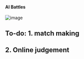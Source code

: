 #### AI Battles 
![image](https://user-images.githubusercontent.com/105029619/193508905-84aeb126-eda2-47c9-948d-eb71650991c2.png)

## To-do: 1. match making
##        2. Online judgement


